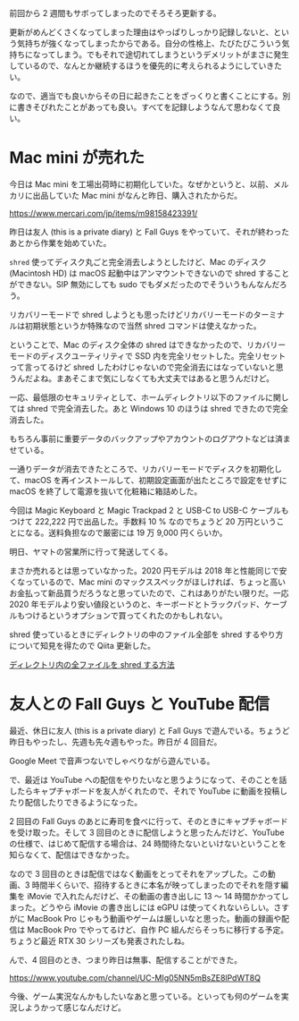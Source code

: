 前回から 2 週間もサボってしまったのでそろそろ更新する。

更新がめんどくさくなってしまった理由はやっぱりしっかり記録しないと、という気持ちが強くなってしまったからである。自分の性格上、たびたびこういう気持ちになってしまう。でもそれで途切れてしまうというデメリットがまさに発生しているので、なんとか継続するほうを優先的に考えられるようにしていきたい。

なので、適当でも良いからその日に起きたことをざっくりと書くことにする。別に書きそびれたことがあっても良い。すべてを記録しようなんて思わなくて良い。

# Mac mini が売れた
今日は Mac mini を工場出荷時に初期化していた。なぜかというと、以前、メルカリに出品していた Mac mini がなんと昨日、購入されたからだ。

https://www.mercari.com/jp/items/m98158423391/

昨日は友人 (this is a private diary) と Fall Guys をやっていて、それが終わったあとから作業を始めていた。

`shred` 使ってディスク丸ごと完全消去しようとしたけど、Mac のディスク (Macintosh HD) は macOS 起動中はアンマウントできないので shred することができない。SIP 無効にしても sudo でもダメだったのでそういうもんなんだろう。

リカバリーモードで shred しようとも思ったけどリカバリーモードのターミナルは初期状態というか特殊なので当然 shred コマンドは使えなかった。

ということで、Mac のディスク全体の shred はできなかったので、リカバリーモードのディスクユーティリティで SSD 内を完全リセットした。完全リセットって言ってるけど shred したわけじゃないので完全消去にはなっていないと思うんだよね。まあそこまで気にしなくても大丈夫ではあると思うんだけど。

一応、最低限のセキュリティとして、ホームディレクトリ以下のファイルに関しては shred で完全消去した。あと Windows 10 のほうは shred できたので完全消去した。

もちろん事前に重要データのバックアップやアカウントのログアウトなどは済ませている。

一通りデータが消去できたところで、リカバリーモードでディスクを初期化して、macOS を再インストールして、初期設定画面が出たところで設定をせずに macOS を終了して電源を抜いて化粧箱に箱詰めした。

今回は Magic Keyboard と Magic Trackpad 2 と USB-C to USB-C ケーブルもつけて 222,222 円で出品した。手数料 10 % なのでちょうど 20 万円ということになる。送料負担なので厳密には 19 万 9,000 円くらいか。

明日、ヤマトの営業所に行って発送してくる。

まさか売れるとは思っていなかった。2020 円モデルは 2018 年と性能同じで安くなっているので、Mac mini のマックススペックがほしければ、ちょっと高いお金払って新品買うだろうなと思っていたので、これはありがたい限りだ。一応 2020 年モデルより安い値段というのと、キーボードとトラックパッド、ケーブルもつけるというオプションで買ってくれたのかもしれない。

shred 使っているときにディレクトリの中のファイル全部を shred するやり方について知見を得たので Qiita 更新した。

[ディレクトリ内の全ファイルを shred する方法](https://qiita.com/noraworld/items/8a357f7388685b1fbbd9)

# 友人との Fall Guys と YouTube 配信
最近、休日に友人 (this is a private diary) と Fall Guys で遊んでいる。ちょうど昨日もやったし、先週も先々週もやった。昨日が 4 回目だ。

Google Meet で音声つないでしゃべりながら遊んでいる。

で、最近は YouTube への配信をやりたいなと思うようになって、そのことを話したらキャプチャボードを友人がくれたので、それで YouTube に動画を投稿したり配信したりできるようになった。

2 回目の Fall Guys のあとに寿司を食べに行って、そのときにキャプチャボードを受け取った。そして 3 回目のときに配信しようと思ったんだけど、YouTube の仕様で、はじめて配信する場合は、24 時間待たないといけないということを知らなくて、配信はできなかった。

なので 3 回目のときは配信ではなく動画をとってそれをアップした。この動画、3 時間半くらいで、招待するときに本名が映ってしまったのでそれを隠す編集を iMovie で入れたんだけど、その動画の書き出しに 13 〜 14 時間かかってしまった。どうやら iMovie の書き出しには eGPU は使ってくれないらしい。さすがに MacBook Pro じゃもう動画やゲームは厳しいなと思った。動画の録画や配信は MacBook Pro でやってるけど、自作 PC 組んだらそっちに移行する予定。ちょうど最近 RTX 30 シリーズも発表されたしね。

んで、4 回目のとき、つまり昨日は無事、配信することができた。

https://www.youtube.com/channel/UC-MIg05NN5mBsZE8lPdWT8Q

今後、ゲーム実況なんかもしたいなあと思っている。といっても何のゲームを実況しようかって感じなんだけど。
